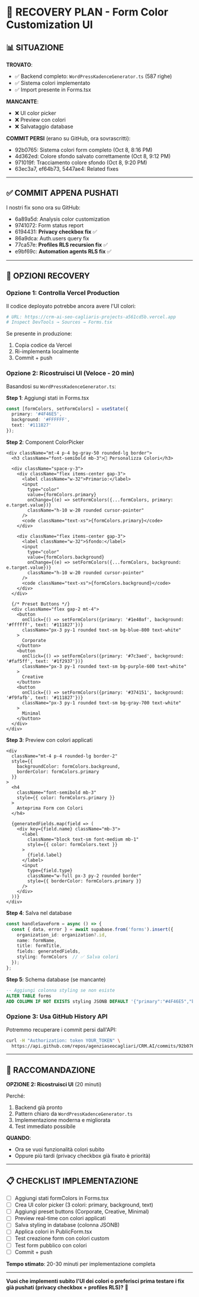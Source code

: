 # 🎯 RECOVERY PLAN - Form Color Customization UI

## 📊 SITUAZIONE

**TROVATO**:
- ✅ Backend completo: `WordPressKadenceGenerator.ts` (587 righe)
- ✅ Sistema colori implementato
- ✅ Import presente in Forms.tsx

**MANCANTE**:
- ❌ UI color picker
- ❌ Preview con colori
- ❌ Salvataggio database

**COMMIT PERSI** (erano su GitHub, ora sovrascritti):
- 92b0765: Sistema colori form completo (Oct 8, 8:16 PM)
- 4d362ed: Colore sfondo salvato correttamente (Oct 8, 9:12 PM)  
- 971019f: Tracciamento colore sfondo (Oct 8, 9:20 PM)
- 63ec3a7, ef64b73, 5447ae4: Related fixes

---

## ✅ COMMIT APPENA PUSHATI

I nostri fix sono ora su GitHub:
- 6a89a5d: Analysis color customization
- 9741072: Form status report
- 6194431: **Privacy checkbox fix** ✅
- 86a9dca: Auth.users query fix
- 77ca57e: **Profiles RLS recursion fix** ✅
- e9bf69c: **Automation agents RLS fix** ✅

---

## 🚀 OPZIONI RECOVERY

### Opzione 1: Controlla Vercel Production
Il codice deployato potrebbe ancora avere l'UI colori:

```bash
# URL: https://crm-ai-seo-cagliaris-projects-a561cd5b.vercel.app
# Inspect DevTools → Sources → Forms.tsx
```

Se presente in produzione:
1. Copia codice da Vercel
2. Ri-implementa localmente
3. Commit + push

### Opzione 2: Ricostruisci UI (Veloce - 20 min)

Basandosi su `WordPressKadenceGenerator.ts`:

**Step 1**: Aggiungi stati in Forms.tsx
```typescript
const [formColors, setFormColors] = useState({
  primary: '#4F46E5',
  background: '#FFFFFF',
  text: '#111827'
});
```

**Step 2**: Component ColorPicker
```tsx
<div className="mt-4 p-4 bg-gray-50 rounded-lg border">
  <h3 className="font-semibold mb-3">🎨 Personalizza Colori</h3>
  
  <div className="space-y-3">
    <div className="flex items-center gap-3">
      <label className="w-32">Primario:</label>
      <input 
        type="color" 
        value={formColors.primary}
        onChange={(e) => setFormColors({...formColors, primary: e.target.value})}
        className="h-10 w-20 rounded cursor-pointer"
      />
      <code className="text-xs">{formColors.primary}</code>
    </div>
    
    <div className="flex items-center gap-3">
      <label className="w-32">Sfondo:</label>
      <input 
        type="color" 
        value={formColors.background}
        onChange={(e) => setFormColors({...formColors, background: e.target.value})}
        className="h-10 w-20 rounded cursor-pointer"
      />
      <code className="text-xs">{formColors.background}</code>
    </div>
  </div>
  
  {/* Preset Buttons */}
  <div className="flex gap-2 mt-4">
    <button 
      onClick={() => setFormColors({primary: '#1e40af', background: '#ffffff', text: '#111827'})}
      className="px-3 py-1 rounded text-sm bg-blue-800 text-white"
    >
      Corporate
    </button>
    <button 
      onClick={() => setFormColors({primary: '#7c3aed', background: '#faf5ff', text: '#1f2937'})}
      className="px-3 py-1 rounded text-sm bg-purple-600 text-white"
    >
      Creative
    </button>
    <button 
      onClick={() => setFormColors({primary: '#374151', background: '#f9fafb', text: '#111827'})}
      className="px-3 py-1 rounded text-sm bg-gray-700 text-white"
    >
      Minimal
    </button>
  </div>
</div>
```

**Step 3**: Preview con colori applicati
```tsx
<div 
  className="mt-4 p-4 rounded-lg border-2" 
  style={{ 
    backgroundColor: formColors.background,
    borderColor: formColors.primary 
  }}
>
  <h4 
    className="font-semibold mb-3"
    style={{ color: formColors.primary }}
  >
    Anteprima Form con Colori
  </h4>
  
  {generatedFields.map(field => (
    <div key={field.name} className="mb-3">
      <label 
        className="block text-sm font-medium mb-1"
        style={{ color: formColors.text }}
      >
        {field.label}
      </label>
      <input 
        type={field.type}
        className="w-full px-3 py-2 rounded border"
        style={{ borderColor: formColors.primary }}
      />
    </div>
  ))}
</div>
```

**Step 4**: Salva nel database
```typescript
const handleSaveForm = async () => {
  const { data, error } = await supabase.from('forms').insert({
    organization_id: organization?.id,
    name: formName,
    title: formTitle,
    fields: generatedFields,
    styling: formColors  // ✅ Salva colori
  });
};
```

**Step 5**: Schema database (se mancante)
```sql
-- Aggiungi colonna styling se non esiste
ALTER TABLE forms 
ADD COLUMN IF NOT EXISTS styling JSONB DEFAULT '{"primary":"#4F46E5","background":"#FFFFFF","text":"#111827"}';
```

### Opzione 3: Usa GitHub History API

Potremmo recuperare i commit persi dall'API:
```bash
curl -H "Authorization: token YOUR_TOKEN" \
  https://api.github.com/repos/agenziaseocagliari/CRM.AI/commits/92b0765
```

---

## 🎯 RACCOMANDAZIONE

**OPZIONE 2: Ricostruisci UI** (20 minuti)

Perché:
1. Backend già pronto
2. Pattern chiaro da `WordPressKadenceGenerator.ts`
3. Implementazione moderna e migliorata
4. Test immediato possibile

**QUANDO**:
- Ora se vuoi funzionalità colori subito
- Oppure più tardi (privacy checkbox già fixato è priorità)

---

## 📋 CHECKLIST IMPLEMENTAZIONE

- [ ] Aggiungi stati formColors in Forms.tsx
- [ ] Crea UI color picker (3 colori: primary, background, text)
- [ ] Aggiungi preset buttons (Corporate, Creative, Minimal)
- [ ] Preview real-time con colori applicati
- [ ] Salva styling in database (colonna JSONB)
- [ ] Applica colori in PublicForm.tsx
- [ ] Test creazione form con colori custom
- [ ] Test form pubblico con colori
- [ ] Commit + push

**Tempo stimato**: 20-30 minuti per implementazione completa

---

**Vuoi che implementi subito l'UI dei colori o preferisci prima testare i fix già pushati (privacy checkbox + profiles RLS)?** 🎯
